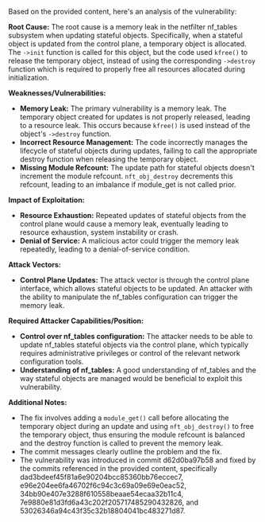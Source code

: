 Based on the provided content, here's an analysis of the vulnerability:

**Root Cause:**
The root cause is a memory leak in the netfilter nf_tables subsystem when updating stateful objects. Specifically, when a stateful object is updated from the control plane, a temporary object is allocated. The `->init` function is called for this object, but the code used `kfree()` to release the temporary object, instead of using the corresponding `->destroy` function which is required to properly free all resources allocated during initialization.

**Weaknesses/Vulnerabilities:**
- **Memory Leak:** The primary vulnerability is a memory leak. The temporary object created for updates is not properly released, leading to a resource leak. This occurs because `kfree()` is used instead of the object's `->destroy` function.
- **Incorrect Resource Management:** The code incorrectly manages the lifecycle of stateful objects during updates, failing to call the appropriate destroy function when releasing the temporary object.
- **Missing Module Refcount:** The update path for stateful objects doesn't increment the module refcount. `nft_obj_destroy` decrements this refcount, leading to an imbalance if module_get is not called prior.

**Impact of Exploitation:**
- **Resource Exhaustion:** Repeated updates of stateful objects from the control plane would cause a memory leak, eventually leading to resource exhaustion, system instability or crash.
- **Denial of Service:** A malicious actor could trigger the memory leak repeatedly, leading to a denial-of-service condition.

**Attack Vectors:**
- **Control Plane Updates:** The attack vector is through the control plane interface, which allows stateful objects to be updated. An attacker with the ability to manipulate the nf_tables configuration can trigger the memory leak.

**Required Attacker Capabilities/Position:**
- **Control over nf_tables configuration:**  The attacker needs to be able to update nf_tables stateful objects via the control plane, which typically requires administrative privileges or control of the relevant network configuration tools.
- **Understanding of nf_tables:** A good understanding of nf_tables and the way stateful objects are managed would be beneficial to exploit this vulnerability.

**Additional Notes:**
- The fix involves adding a `module_get()` call before allocating the temporary object during an update and using `nft_obj_destroy()` to free the temporary object, thus ensuring the module refcount is balanced and the destroy function is called to prevent the memory leak.
- The commit messages clearly outline the problem and the fix.
- The vulnerability was introduced in commit d62d0ba97b58 and fixed by the commits referenced in the provided content, specifically dad3bdeef45f81a6e90204bcc85360bb76eccec7, e96e204ee6fa46702f6c94c3c69a09e69e0eac52, 34bb90e407e3288f610558beaae54ecaa32b11c4, 7e9880e81d3fd6a43c202f205717485290432826, and 53026346a94c43f35c32b18804041bc483271d87.